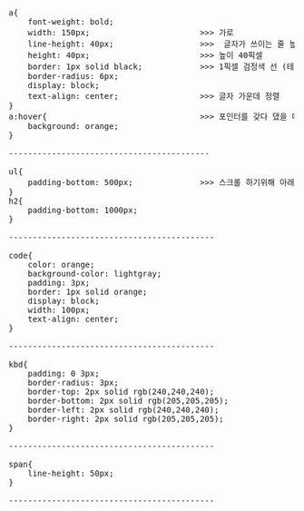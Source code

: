 <pre>a{
    font-weight: bold;
    width: 150px;                       >>> 가로
    line-height: 40px;                  >>>  글자가 쓰이는 줄 높이
    height: 40px;                       >>> 높이 40픽셀
    border: 1px solid black;            >>> 1픽셀 검정색 선 (테두리)
    border-radius: 6px;
    display: block;
    text-align: center;                 >>> 글자 가운데 정렬
}
a:hover{                                >>> 포인터를 갖다 댔을 때
    background: orange;
}

------------------------------------------

ul{
    padding-bottom: 500px;              >>> 스크롤 하기위해 아래 패딩
}
h2{
    padding-bottom: 1000px;
}

-------------------------------------------

code{
    color: orange;
    background-color: lightgray;
    padding: 3px;
    border: 1px solid orange;
    display: block;
    width: 100px;
    text-align: center;
}

-------------------------------------------

kbd{
    padding: 0 3px;
    border-radius: 3px;
    border-top: 2px solid rgb(240,240,240);
    border-bottom: 2px solid rgb(205,205,205);
    border-left: 2px solid rgb(240,240,240);
    border-right: 2px solid rgb(205,205,205);
}

-------------------------------------------

span{
    line-height: 50px;
}

-------------------------------------------


</pre>